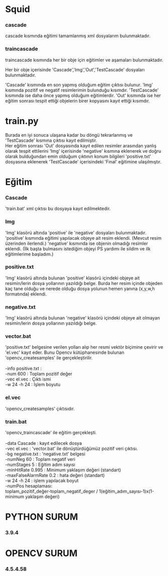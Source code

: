 # Squid 
### cascade 
cascade kısmında eğitimi tamamlanmış xml dosyalarım bulunmaktadır.
### traincascade
traincascade kısmında her bir obje için eğitimler ve aşamaları bulunmaktadır.

Her bir obje içerisinde 'Cascade','Img','Out','TestCascade' dosyaları bulunmaktadır.

'Cascade' kısmında en son yapmış olduğum eğitim çıktısı bulunur.
'Img' kısmında pozitif ve negatif resimlerimin bulunduğu kısımdır.
'TestCascade' kısmında ise daha önce yapmış olduğum eğitimlerdir.
'Out' kısmında ise her eğitim sonrası tespit ettiği objelerin birer kopyasını kayıt ettiği kısımdır. </br>

# train.py
Burada en iyi sonuca ulaşana kadar bu döngü tekrarlanmış ve 'TestCascade' kısmına çıktısı kayıt edilmiştir.</br>
Her eğitim sonrası 'Out' dosyasında kayıt edilen resimler arasından yanlış olarak tespit ettilerini 'Img' içerisinde 'negative' kısmına eklenerek ve doğru olarak bulduğundan emin olduğum çıktının konum bilgileri 'positive.txt' dosyasına eklenerek 'TestCascade' içerisindeki 'Final' eğitimine ulaşılmıştır.

# Eğitim

### Cascade
'train.bat' xml çıktısı bu dosyaya kayıt edilmektedir. 

### Img
'Img' klasörü altında 'positive' ile 'negative' dosyaları bulunmaktadır. 'positive' kısmında eğitimi yapılacak objeye ait resim eklendi. (Mevcut resim üzerinden ilerlendi.)
'negative' kısmında ise objenin olmadığı resimler eklendi. (İlk başta bulmasını istediğim objeyi PS yardımı ile sildim ve ilk eğitimlerime başladım.)

### positive.txt
'Img' klasörü altında bulunan 'positive' klasörü içindeki objeye ait resimin/lerin dosya yollarının yazıldığı belge. Burda her resim içinde objeden kaç tane olduğu ve nerede olduğu dosya yolunun hemen yanına (x,y,w,h formatında) eklendi.

### negative.txt
'Img' klasörü altında bulunan 'negative' klasörü içindeki objeye ait olmayan resimin/lerin dosya yollarının yazıldığı belge.

### vector.bat
'positive.txt' belgesine verilen yolları alıp her resmi vektör biçimine çevirir ve 'el.vec' kayıt eder. Bunu Opencv kütüphanesinde bulunan 'opencv_createsamples' ile gerçekleştirilir. </br></br>
-info positive.txt : </br>
-num 600 :  Toplam pozitif değer </br>
-vec el.vec : Çıktı ismi </br>
-w 24 -h 24  : İşlem boyutu </br>


### el.vec
'opencv_createsamples'  çıktısıdır.

### train.bat
'opencv_traincascade' ile eğitim gerçekleşti. </br></br>
-data Cascade : kayıt edilecek dosya </br>
-vec el.vec : 'vector.bat' ile dönüştürdüğümüz pozitif veri çıktısı. </br>
-bg negative.txt : 'negative.txt' belgesi </br>
-numNeg 60 : Toplam negatif veri  </br>
-numStages 5 : Eğitim adım sayısı </br>
-minHitRate 0.995 : Minimum yaklaşım değeri (standart)</br>
-maxFalseAlarmRate 0.2 : hata değeri (standart)</br>
-w 24 -h 24 : işlem yapılacak boyut </br>
-numPos hesaplaması: </br>
toplam_pozitif_değer-toplam_negatif_deger / 1(eğitim_adım_sayısı-1)x(1-minimum yaklaşım değeri)


# PYTHON SURUM
### 3.9.4

# OPENCV SURUM
### 4.5.4.58
